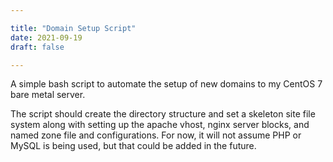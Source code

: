 ```yaml
---

title: "Domain Setup Script"
date: 2021-09-19
draft: false

---
```


A simple bash script to automate the setup of new domains to my CentOS 7 bare metal server.

The script should create the directory structure and set a skeleton site file system along with setting up the apache vhost, nginx server blocks, and named zone file and configurations. For now, it will not assume PHP or MySQL is being used, but that could be added in the future.
